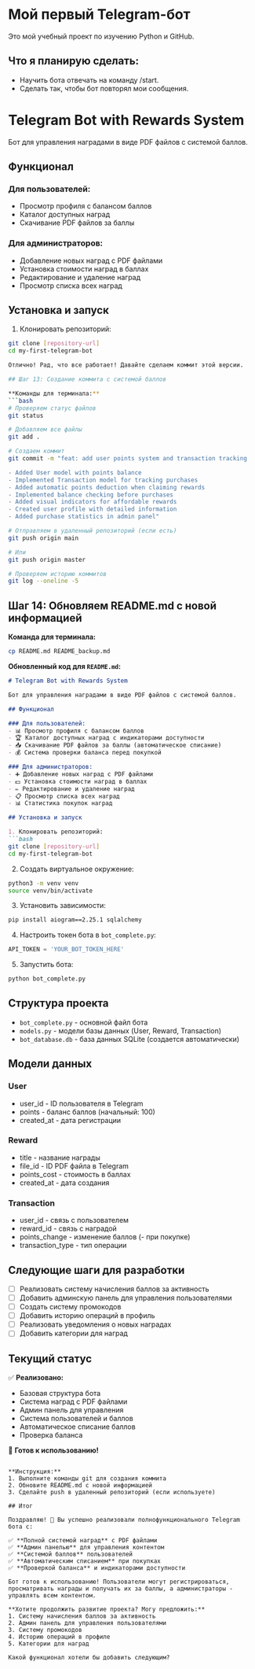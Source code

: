 # Мой первый Telegram-бот

Это мой учебный проект по изучению Python и GitHub.

## Что я планирую сделать:
*   Научить бота отвечать на команду /start.
*   Сделать так, чтобы бот повторял мои сообщения.

# Telegram Bot with Rewards System

Бот для управления наградами в виде PDF файлов с системой баллов.

## Функционал

### Для пользователей:
- Просмотр профиля с балансом баллов
- Каталог доступных наград
- Скачивание PDF файлов за баллы

### Для администраторов:
- Добавление новых наград с PDF файлами
- Установка стоимости наград в баллах
- Редактирование и удаление наград
- Просмотр списка всех наград

## Установка и запуск

1. Клонировать репозиторий:
```bash
git clone [repository-url]
cd my-first-telegram-bot

Отлично! Рад, что все работает! Давайте сделаем коммит этой версии.

## Шаг 13: Создание коммита с системой баллов

**Команды для терминала:**
```bash
# Проверяем статус файлов
git status

# Добавляем все файлы
git add .

# Создаем коммит
git commit -m "feat: add user points system and transaction tracking

- Added User model with points balance
- Implemented Transaction model for tracking purchases
- Added automatic points deduction when claiming rewards
- Implemented balance checking before purchases
- Added visual indicators for affordable rewards
- Created user profile with detailed information
- Added purchase statistics in admin panel"

# Отправляем в удаленный репозиторий (если есть)
git push origin main

# Или
git push origin master

# Проверяем историю коммитов
git log --oneline -5
```

## Шаг 14: Обновляем README.md с новой информацией

**Команда для терминала:**
```bash
cp README.md README_backup.md
```

**Обновленный код для `README.md`:**
```markdown
# Telegram Bot with Rewards System

Бот для управления наградами в виде PDF файлов с системой баллов.

## Функционал

### Для пользователей:
- 📊 Просмотр профиля с балансом баллов
- 🏆 Каталог доступных наград с индикаторами доступности
- 📥 Скачивание PDF файлов за баллы (автоматическое списание)
- 💰 Система проверки баланса перед покупкой

### Для администраторов:
- ➕ Добавление новых наград с PDF файлами
- 💵 Установка стоимости наград в баллах
- ✏️ Редактирование и удаление наград
- 📋 Просмотр списка всех наград
- 📊 Статистика покупок наград

## Установка и запуск

1. Клонировать репозиторий:
```bash
git clone [repository-url]
cd my-first-telegram-bot
```

2. Создать виртуальное окружение:
```bash
python3 -m venv venv
source venv/bin/activate
```

3. Установить зависимости:
```bash
pip install aiogram==2.25.1 sqlalchemy
```

4. Настроить токен бота в `bot_complete.py`:
```python
API_TOKEN = 'YOUR_BOT_TOKEN_HERE'
```

5. Запустить бота:
```bash
python bot_complete.py
```

## Структура проекта

- `bot_complete.py` - основной файл бота
- `models.py` - модели базы данных (User, Reward, Transaction)
- `bot_database.db` - база данных SQLite (создается автоматически)

## Модели данных

### User
- user_id - ID пользователя в Telegram
- points - баланс баллов (начальный: 100)
- created_at - дата регистрации

### Reward  
- title - название награды
- file_id - ID PDF файла в Telegram
- points_cost - стоимость в баллах
- created_at - дата создания

### Transaction
- user_id - связь с пользователем
- reward_id - связь с наградой
- points_change - изменение баллов (- при покупке)
- transaction_type - тип операции

## Следующие шаги для разработки

- [ ] Реализовать систему начисления баллов за активность
- [ ] Добавить админскую панель для управления пользователями
- [ ] Создать систему промокодов
- [ ] Добавить историю операций в профиль
- [ ] Реализовать уведомления о новых наградах
- [ ] Добавить категории для наград

## Текущий статус

✅ **Реализовано:**
- Базовая структура бота
- Система наград с PDF файлами
- Админ панель для управления
- Система пользователей и баллов
- Автоматическое списание баллов
- Проверка баланса

🚀 **Готов к использованию!**
```

**Инструкция:**
1. Выполните команды git для создания коммита
2. Обновите README.md с новой информацией
3. Сделайте push в удаленный репозиторий (если используете)

## Итог

Поздравляю! 🎉 Вы успешно реализовали полнофункционального Telegram бота с:

✅ **Полной системой наград** с PDF файлами  
✅ **Админ панелью** для управления контентом  
✅ **Системой баллов** пользователей  
✅ **Автоматическим списанием** при покупках  
✅ **Проверкой баланса** и индикаторами доступности  

Бот готов к использованию! Пользователи могут регистрироваться, просматривать награды и получать их за баллы, а администраторы - управлять всем контентом.

**Хотите продолжить развитие проекта? Могу предложить:**
1. Систему начисления баллов за активность
2. Админ панель для управления пользователями  
3. Систему промокодов
4. Историю операций в профиле
5. Категории для наград

Какой функционал хотели бы добавить следующим?
